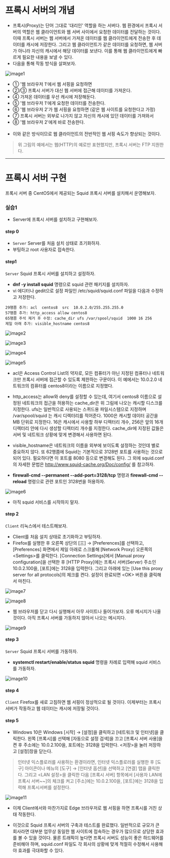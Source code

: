 # 프록시 서버의 개념
- 프록시(Proxy)는 단어 그대로 '대리인' 역할을 하는 서버다. 웹 환경에서 프록시 서버의 역할은 웹 클라이언트와 웹 서버 사이에서 요청한 데이터를 전달하는 것이다. 이때 프록시 서버는 웹 서버에서 가져온 데이터를 웹 클라이언트에게 전송한 후 데이터를 캐시에 저장한다. 그리고 웹 클라이언트가 같은 데이터를 요청하면, 웹 서버가 아니라 자신의 캐시에서 해당 데이터를 보낸다. 이를 통해 웹 클라이언트에게 빠르게 필요한 내용을 보낼 수 있다.
- 다음을 통해 작동 방식을 살펴보자.

![image1](https://raw.githubusercontent.com/yonggyo1125/curriculumLinux/master/Linux2/14%EC%9D%BC%EC%B0%A8(3h)%20-%20%ED%94%84%EB%A1%9D%EC%8B%9C%20%EC%84%9C%EB%B2%84/images/image1.png)

- ① '웹 브라우저 1'에서 웹 서핑을 요청하면
- ②/③ 프록시 서버가 대신 웹 서버에 접근해 데이터를 가져온다.
- ④ 가져온 데이터를 우선 캐시에 저장해둔다.
- ⑤ '웹 브라우저 1'에게 요청한 데이터를 전송한다.
- ⑥ '웹 브라우저 2'가 웹 서핑을 요청하면 (같은 웹 사이트를 요청한다고 가정)
- ⑦ 프록시 서버는 외부로 나가지 않고 자신의 캐시에 있던 데이터를 가져와서
- ⑧ '웹 브라우저 2'에게 바로 전송한다.
<br><br>
- 이와 같은 방식이므로 웹 클라이언트의 전반적인 웹 서핑 속도가 향상되는 것이다.

> 위 그림의 예에서는 웹(HTTP)의 예로만 표현했지만, 프록시 서버는 FTP 지원한다.

* * *
# 프록시 서버 구현

프록시 서버 중 CentOS에서 제공되는 Squid 프록시 서버를 설치해서 운영해보자.

### 실습1

- Server에 프록시 서버를 설치하고 구현해보자.

#### step 0

- <code>Server</code> Server를 처음 설치 상태로 초기화하자. 
-  부팅하고 root 사용자로 접속한다.

#### step1

<code>Server</code> Squid 프록시 서버를 설치하고 설정하자.

- <b>dnf -y install squid</b> 명령으로 squid 관련 패키지를 설치하자.
- vi 에디터나 gedit으로 설정 파일인 /etc/squid/squid.conf 파일을 다음과 수정하고 저장한다.

```
29행쯤 추가: acl  centos8  src  10.0.2.0/255.255.255.0
57행쯤 추가: http_access allow centos8
65행쯤 주석 제거 후 수정: cache_dir ufs /var/spool/squid  1000 16 256
제일 아래 추가: visible_hostname centos8
```

![image2](https://raw.githubusercontent.com/yonggyo1125/curriculumLinux/master/Linux2/14%EC%9D%BC%EC%B0%A8(3h)%20-%20%ED%94%84%EB%A1%9D%EC%8B%9C%20%EC%84%9C%EB%B2%84/images/image2.png)

![image3](https://raw.githubusercontent.com/yonggyo1125/curriculumLinux/master/Linux2/14%EC%9D%BC%EC%B0%A8(3h)%20-%20%ED%94%84%EB%A1%9D%EC%8B%9C%20%EC%84%9C%EB%B2%84/images/image3.png)

![image4](https://raw.githubusercontent.com/yonggyo1125/curriculumLinux/master/Linux2/14%EC%9D%BC%EC%B0%A8(3h)%20-%20%ED%94%84%EB%A1%9D%EC%8B%9C%20%EC%84%9C%EB%B2%84/images/image4.png)

![image5](https://raw.githubusercontent.com/yonggyo1125/curriculumLinux/master/Linux2/14%EC%9D%BC%EC%B0%A8(3h)%20-%20%ED%94%84%EB%A1%9D%EC%8B%9C%20%EC%84%9C%EB%B2%84/images/image5.png)

- acl은 Access Control List의 약자로, 모든 컴퓨터가 아닌 지정된 컴퓨터나 네트워크만 프록시 서버에 접근할 수 있도록 제한하는 구문이다. 이 예에서는 10.0.2.0 네트워크의 컴퓨터를 centos8이라는 이름으로 지정했다.

- http_access는 allow와 deny를 설정할 수 있는데, 여기서 centos8 이름으로 설정된 네트워크의 접근을 허용하는 cache_dir은 위 그림에 나오는 캐시할 디스크를 지정한다. ufs는 일반적으로 사용되는 스퀴드용 파일시스템으로 지정하며 /var/spool/squid 는 캐시 디렉터리를 적어준다. 1000은 캐시할 데이터 공간을 MB 단위로 지정한다. 16은 캐시에서 사용할 하부 디렉터리 개수, 256은 앞의 16개 디렉터리 안에 다시 생성할 디렉터리 개수를 지정한다. cache_dir에 지정된 값들은 서버 및 네트워크 상황에 맞게 변경해서 사용하면 된다.

- visible_hostname은 네트워크의 이름을 외부에 보이도록 설정하는 것인데 별로 중요하지 않다. 또 62행쯤에 Squid는 기본적으로 3128번 포트를 사용하는 것으로 되어 있다. 필요하다면 이 포트를 8080 등으로 변경해도 된다. 그 외에 squid.conf의 자세한 문법은 http://www.squid-cache.org/Doc/config/ 를 참고하자.

- <b>firewall-cmd --permanent --add-port=3128/tcp</b> 명령과 <b>firewall-cmd --reload</b> 명령으로 관련 포트인 3128번을 허용하자.

![image6](https://raw.githubusercontent.com/yonggyo1125/curriculumLinux/master/Linux2/14%EC%9D%BC%EC%B0%A8(3h)%20-%20%ED%94%84%EB%A1%9D%EC%8B%9C%20%EC%84%9C%EB%B2%84/images/image6.png)

- 아직 squid 서비스를 시작하지 말자.

#### step 2

<code>Client</code> 리눅스에서 테스트해보자.

- Client를 처음 설치 상태로 초기화하고 부팅하자.
-  Firefox를 실행한 후 오른쪽 상단의 [三] → [Preferences]를 선택하고, [Preferences] 화면에서 제일 아래로 스크롤해 [Network Proxy] 오른쪽의 \<Settings\>를 클릭한다. [Connection Settings]에서 [Manual proxy configuration]을 선택한 후 [HTTP Proxy]에는 프록시 서버(Server) 주소인 10.0.2.100을, [포트]에는 3128을 입력한다. 그리고 아래에 있는 [Use this proxy server for all protocols]의 체크를 켠다. 설정이 완료되면 \<OK\> 버튼을 클릭해서 마친다.

![image7](https://raw.githubusercontent.com/yonggyo1125/curriculumLinux/master/Linux2/14%EC%9D%BC%EC%B0%A8(3h)%20-%20%ED%94%84%EB%A1%9D%EC%8B%9C%20%EC%84%9C%EB%B2%84/images/image7.png)

![image8](https://raw.githubusercontent.com/yonggyo1125/curriculumLinux/master/Linux2/14%EC%9D%BC%EC%B0%A8(3h)%20-%20%ED%94%84%EB%A1%9D%EC%8B%9C%20%EC%84%9C%EB%B2%84/images/image8.png)

- 웹 브라우저를 닫고 다시 실행해서 아무 사이트나 들어가보자. 오류 메시지가 나올 것이다. 아직 프록시 서버를 가동하지 않아서 나오는 메시지다.

![image9](https://raw.githubusercontent.com/yonggyo1125/curriculumLinux/master/Linux2/14%EC%9D%BC%EC%B0%A8(3h)%20-%20%ED%94%84%EB%A1%9D%EC%8B%9C%20%EC%84%9C%EB%B2%84/images/image9.png)

#### step 3

<code>Server</code> Squid 프록시 서버를 가동하자.

- <b>systemctl restart/enable/status squid</b> 명령을 차례로 입력해 squid 서비스를 가동하자.

![image10](https://raw.githubusercontent.com/yonggyo1125/curriculumLinux/master/Linux2/14%EC%9D%BC%EC%B0%A8(3h)%20-%20%ED%94%84%EB%A1%9D%EC%8B%9C%20%EC%84%9C%EB%B2%84/images/image10.png)

#### step 4

<code>Client</code> Firefox를 새로 고침하면 웹 서핑이 정상적으로 될 것이다. 이제부터는 프록시서버가 작동하고 웹 데이터는 캐시에 저장될 것이다.

#### step 5
-  Windows 10은 Windows [시작] → [설정]을 클릭하고 [네트워크 및 인터넷]을 클릭한다. 왼쪽 [프록시]를 선택해 [자동으로 설정 검색]을 끄고 [프록시 서버 사용]을 켠 후 주소에는 10.0.2.100을, 포트에는 3128을 입력한다. \<저장\>을 눌러 저장하고 [설정]창을 닫는다.


> 인터넷 익스플로러를 사용하는 환경이라면, 인터넷 익스플로러를 실행한 후 [도구] 아이콘이나 메뉴의 [도구] → [인터넷 옵션]을 선택하고 [연결] 탭을 클릭한다. 그리고 <LAN 설정>을 클릭한 다음 [프록시 서버] 항목에서 [사용자 LAN에 프록시 서버~~]의 체크를 켜고 [주소]에는 10.0.2.100을, [포트]에는 3128을 입력해 프록시서버를 설정한다.

![image11](https://raw.githubusercontent.com/yonggyo1125/curriculumLinux/master/Linux2/14%EC%9D%BC%EC%B0%A8(3h)%20-%20%ED%94%84%EB%A1%9D%EC%8B%9C%20%EC%84%9C%EB%B2%84/images/image11.png)

- 이제 Client에서와 마찬가지로 Edge 브라우저로 웹 서핑을 하면 프록시를 거친 상태 작동한다.

- 이것으로 Squid 프록시 서버의 구축과 테스트를 완료했다. 일반적으로 규모가 큰 회사라면 대부분 업무상 동일한 웹 사이트에 접속하는 경우가 많으므로 상당한 효과를 볼 수 있을 것이다. 물론 트래픽이 높다면 프록시 서버도 성능이 좋은 하드웨어를 준비해야 하며, squid.conf 파일도 각 회사의 상황에 맞게 적절히 수정해서 사용해야 효과를 극대화할 수 있다.

